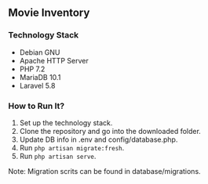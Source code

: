 ## Movie Inventory
### Technology Stack
* Debian GNU
* Apache HTTP Server
* PHP 7.2
* MariaDB 10.1
* Laravel 5.8

### How to Run It?
1. Set up the technology stack.
1. Clone the repository and go into the downloaded folder.
1. Update DB info in .env and config/database.php.
1. Run `php artisan migrate:fresh`.
1. Run `php artisan serve`.

Note: Migration scrits can be found in database/migrations.
